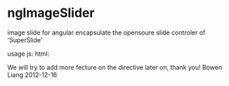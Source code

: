 # ngImageSlider
image slide for angular
encapsulate the opensoure slide controler of 'SuperSlide'

usage
    js:
        <script type="application/javascript">
            var module = angular.module('demoApp', ['platform']);
            module.controller('demoController', ['$scope', function ($scope) {
                $scope.images = [
                    {id: 1, path: './images/angular.jpg', description: 'picture 1'},
                    {id: 1, path: 'images/baidu.jpg', description: 'picture 2'},
                    {id: 1, path: 'images/barcode.jpg', description: 'picture 3'},
                    {id: 1, path: 'images/chrome.jpg', description: 'picture 4'},
                    {id: 1, path: 'images/cloud.jpg', description: 'picture 5'},
                    {id: 1, path: 'images/fire.jpg', description: 'picture 6'},
                    {id: 1, path: 'images/header-bar.png', description: 'picture 7'},
                    {id: 1, path: 'images/loading.gif', description: 'picture 8'},
                    {id: 1, path: 'images/supperbowen.jpg', description: 'picture 9'},
                    {id: 1, path: 'images/twitter.jpg', description: 'picture 10'},
                ];
            }])
        </script>
    html:
        <div data-ng-controller="demoController">
            <div data-platform-image-slider data-ng-model="images" max-size="5"></div>
        </div>   
        
 We will try to add more fecture on the directive later on, thank you!
 Bowen Liang
 2012-12-16                   
